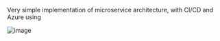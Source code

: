 Very simple implementation of microservice architecture, with CI/CD and Azure using

![image](https://github.com/user-attachments/assets/4551256e-d7ae-4307-a6ec-668f7b4010e7)
